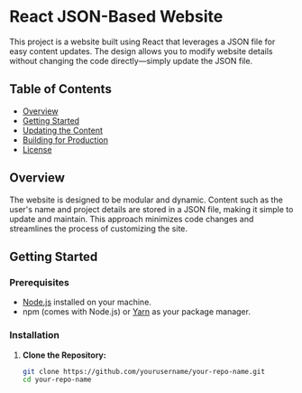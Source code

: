# React JSON-Based Website

This project is a website built using React that leverages a JSON file for easy content updates. The design allows you to modify website details without changing the code directly—simply update the JSON file.

## Table of Contents

- [Overview](#overview)
- [Getting Started](#getting-started)
- [Updating the Content](#updating-the-content)
- [Building for Production](#building-for-production)
- [License](#license)

## Overview

The website is designed to be modular and dynamic. Content such as the user's name and project details are stored in a JSON file, making it simple to update and maintain. This approach minimizes code changes and streamlines the process of customizing the site.

## Getting Started

### Prerequisites

- [Node.js](https://nodejs.org/) installed on your machine.
- npm (comes with Node.js) or [Yarn](https://yarnpkg.com/) as your package manager.

### Installation

1. **Clone the Repository:**

   ```bash
   git clone https://github.com/yourusername/your-repo-name.git
   cd your-repo-name
